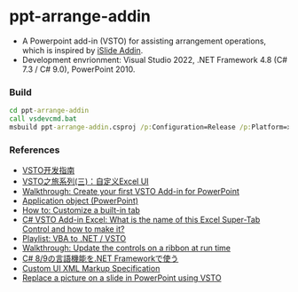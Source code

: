 # ppt-arrange-addin

+ A Powerpoint add-in (VSTO) for assisting arrangement operations, which is inspired by [iSlide Addin](https://www.islide.cc/).
+ Development envrionment: Visual Studio 2022, .NET Framework 4.8 (C# 7.3 / C# 9.0), PowerPoint 2010.

### Build

```bat
cd ppt-arrange-addin
call vsdevcmd.bat
msbuild ppt-arrange-addin.csproj /p:Configuration=Release /p:Platform=x64
```

### References

+ [VSTO开发指南](https://blog.csdn.net/fuhanghang/article/details/101533271)
+ [VSTO之旅系列(三)：自定义Excel UI](https://blog.51cto.com/learninghard/1144298)
+ [Walkthrough: Create your first VSTO Add-in for PowerPoint](https://learn.microsoft.com/en-us/visualstudio/vsto/walkthrough-creating-your-first-vsto-add-in-for-powerpoint)
+ [Application object (PowerPoint)](https://learn.microsoft.com/en/office/vba/api/powerpoint.application)
+ [How to: Customize a built-in tab](https://github.com/MicrosoftDocs/visualstudio-docs/blob/main/docs/vsto/how-to-customize-a-built-in-tab.md)
+ [C# VSTO Add-in Excel: What is the name of this Excel Super-Tab Control and how to make it?](https://stackoverflow.com/questions/61189402/c-sharp-vsto-add-in-excel-what-is-the-name-of-this-excel-super-tab-control-and)
+ [Playlist: VBA to .NET / VSTO](https://www.youtube.com/playlist?list=PLo0aMPtFIFDqaRyd0KZ0DLXFD3rfhI4SU)
+ [Walkthrough: Update the controls on a ribbon at run time](https://learn.microsoft.com/en-us/visualstudio/vsto/walkthrough-updating-the-controls-on-a-ribbon-at-run-time)
+ [C# 8/9の言語機能を.NET Frameworkで使う](https://qiita.com/kenichiuda/items/fada6068ea265fd6a389)
+ [Custom UI XML Markup Specification](https://learn.microsoft.com/en-us/openspecs/office_standards/ms-customui/31f152d6-2a5d-4b50-a867-9dbc6d01aa43)
+ [Replace a picture on a slide in PowerPoint using VSTO](https://stackoverflow.com/questions/76696349/replace-a-picture-on-a-slide-in-powerpoint-using-vsto)
